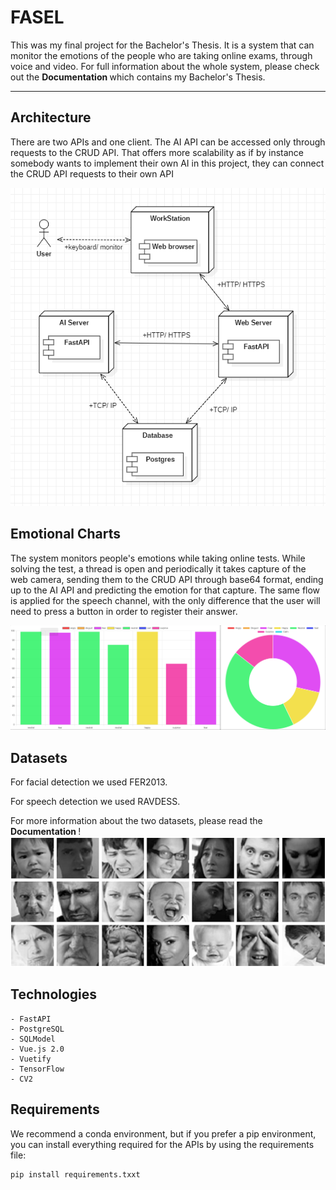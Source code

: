 # FASEL 

This was my final project for the Bachelor's Thesis. It is a system that can monitor the emotions of the people who are taking online exams, through voice and video. For full information about the whole system, please check out the <b> Documentation </b> which contains my Bachelor's Thesis. 

---

## Architecture

There are two APIs and one client. The AI API can be accessed only through requests to the CRUD API. That offers more scalability as if by instance somebody wants to implement their own AI in this project, they can connect the CRUD API requests to their own API

<img src="/images/deployment_diagram.PNG" display="center">

## Emotional Charts

The system monitors people's emotions while taking online tests. While solving the test, a thread is open and periodically it takes capture of the web camera, sending them to the CRUD API through base64 format, ending up to the AI API and predicting the emotion for that capture. The same flow is applied for the speech channel, with the only difference that the user will need to press a button in order to register their answer. 

<img src="/images/emotional_charts_horizonally.png" display="center">

## Datasets
For facial detection we used FER2013. 

For speech detection we used RAVDESS. 

For more information about the two datasets, please read the <b> Documentation </b>!
<img src="/images/fer2013.PNG" display="center">

## Technologies

```
- FastAPI
- PostgreSQL 
- SQLModel
- Vue.js 2.0
- Vuetify 
- TensorFlow
- CV2 
```

## Requirements

We recommend a conda environment, but if you prefer a pip environment, you can install everything required for the APIs by using the requirements file:

```
pip install requirements.txxt
```
